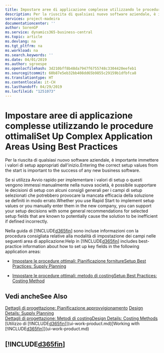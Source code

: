 ```yaml
---
title: Impostare aree di applicazione complesse utilizzando le procedure ottimali | Documenti Microsoft
description: Per la riuscita di qualsiasi nuovo software aziendale, è importante immettere i valori di setup appropriati dall'inizio.
services: project-madeira
documentationcenter: ''
author: SorenGP
ms.service: dynamics365-business-central
ms.topic: article
ms.devlang: na
ms.tgt_pltfrm: na
ms.workload: na
ms.search.keywords: ''
ms.date: 04/01/2019
ms.author: sgroespe
ms.openlocfilehash: 3d210bff8b48da7947f6755748c3304420eefeb1
ms.sourcegitcommit: 60b87e5eb32bb408dd65b9855c29159b1dfbfca8
ms.translationtype: HT
ms.contentlocale: it-CH
ms.lasthandoff: 04/29/2019
ms.locfileid: "1251073"
---
```

# <a name="set-up-complex-application-areas-using-best-practices"></a><span data-ttu-id="be52c-103">Impostare aree di applicazione complesse utilizzando le procedure ottimali</span><span class="sxs-lookup"><span data-stu-id="be52c-103">Set Up Complex Application Areas Using Best Practices</span></span>
<span data-ttu-id="be52c-104">Per la riuscita di qualsiasi nuovo software aziendale, è importante immettere i valori di setup appropriati dall'inizio.</span><span class="sxs-lookup"><span data-stu-id="be52c-104">Entering the correct setup values from the start is important to the success of any new business software.</span></span>  

 <span data-ttu-id="be52c-105">Se si utilizza Avvio rapido per implementare i valori di setup o questi vengono immessi manualmente nella nuova società, è possibile supportare le decisioni di setup con alcuni consigli generali per i campi di setup selezionati che potrebbero provocare la mancata efficacia della soluzione se definiti in modo errato.</span><span class="sxs-lookup"><span data-stu-id="be52c-105">Whether you use Rapid Start to implement setup values or you manually enter them in the new company, you can support your setup decisions with some general recommendations for selected setup fields that are known to potentially cause the solution to be inefficient if defined incorrectly.</span></span>  

 <span data-ttu-id="be52c-106">Nella guida di [!INCLUDE[d365fin](includes/d365fin_md.md)] sono incluse informazioni con la procedura consigliata relative alla modalità di impostazione dei campi nelle seguenti area di applicazione:</span><span class="sxs-lookup"><span data-stu-id="be52c-106">Help in [!INCLUDE[d365fin](includes/d365fin_md.md)] includes best-practice information about how to set up key fields in the following application areas:</span></span>  

-   [<span data-ttu-id="be52c-107">Impostare le procedure ottimali: Pianificazione forniture</span><span class="sxs-lookup"><span data-stu-id="be52c-107">Setup Best Practices: Supply Planning</span></span>](setup-best-practices-supply-planning.md)  

-   [<span data-ttu-id="be52c-108">Impostare le procedure ottimali: metodo di costing</span><span class="sxs-lookup"><span data-stu-id="be52c-108">Setup Best Practices: Costing Method</span></span>](setup-best-practices-costing-method.md)  

## <a name="see-also"></a><span data-ttu-id="be52c-109">Vedi anche</span><span class="sxs-lookup"><span data-stu-id="be52c-109">See Also</span></span>  
<span data-ttu-id="be52c-110">[Dettagli di progettazione: Pianificazione approvvigionamento](design-details-supply-planning.md) </span><span class="sxs-lookup"><span data-stu-id="be52c-110">[Design Details: Supply Planning](design-details-supply-planning.md) </span></span>  
[<span data-ttu-id="be52c-111">Dettagli di progettazione: Metodi di costing</span><span class="sxs-lookup"><span data-stu-id="be52c-111">Design Details: Costing Methods</span></span>](design-details-costing-methods.md)  
<span data-ttu-id="be52c-112">[Utilizzo di [!INCLUDE[d365fin](includes/d365fin_md.md)]](ui-work-product.md)</span><span class="sxs-lookup"><span data-stu-id="be52c-112">[Working with [!INCLUDE[d365fin](includes/d365fin_md.md)]](ui-work-product.md)</span></span>

## [!INCLUDE[d365fin](includes/free_trial_md.md)]  
 
